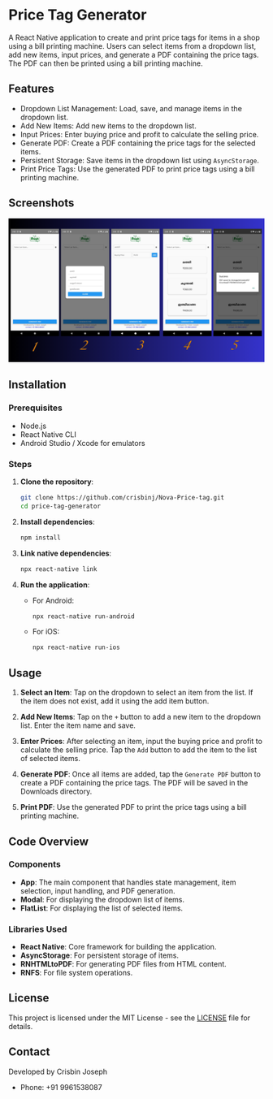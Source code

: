 # Price Tag Generator

A React Native application to create and print price tags for items in a shop using a bill printing machine. Users can select items from a dropdown list, add new items, input prices, and generate a PDF containing the price tags. The PDF can then be printed using a bill printing machine.

## Features

- Dropdown List Management: Load, save, and manage items in the dropdown list.
- Add New Items: Add new items to the dropdown list.
- Input Prices: Enter buying price and profit to calculate the selling price.
- Generate PDF: Create a PDF containing the price tags for the selected items.
- Persistent Storage: Save items in the dropdown list using `AsyncStorage`.
- Print Price Tags: Use the generated PDF to print price tags using a bill printing machine.

## Screenshots

![App Screenshot](./screenshot.png)


## Installation

### Prerequisites

- Node.js
- React Native CLI
- Android Studio / Xcode for emulators

### Steps

1. **Clone the repository**:
    ```sh
    git clone https://github.com/crisbinj/Nova-Price-tag.git
    cd price-tag-generator
    ```

2. **Install dependencies**:
    ```sh
    npm install
    ```

3. **Link native dependencies**:
    ```sh
    npx react-native link
    ```

4. **Run the application**:
    - For Android:
      ```sh
      npx react-native run-android
      ```
    - For iOS:
      ```sh
      npx react-native run-ios
      ```

## Usage

1. **Select an Item**: Tap on the dropdown to select an item from the list. If the item does not exist, add it using the add item button.

2. **Add New Items**: Tap on the `+` button to add a new item to the dropdown list. Enter the item name and save.

3. **Enter Prices**: After selecting an item, input the buying price and profit to calculate the selling price. Tap the `Add` button to add the item to the list of selected items.

4. **Generate PDF**: Once all items are added, tap the `Generate PDF` button to create a PDF containing the price tags. The PDF will be saved in the Downloads directory.

5. **Print PDF**: Use the generated PDF to print the price tags using a bill printing machine.

## Code Overview

### Components

- **App**: The main component that handles state management, item selection, input handling, and PDF generation.
- **Modal**: For displaying the dropdown list of items.
- **FlatList**: For displaying the list of selected items.

### Libraries Used

- **React Native**: Core framework for building the application.
- **AsyncStorage**: For persistent storage of items.
- **RNHTMLtoPDF**: For generating PDF files from HTML content.
- **RNFS**: For file system operations.


## License

This project is licensed under the MIT License - see the [LICENSE](LICENSE) file for details.

## Contact

Developed by Crisbin Joseph

- Phone: +91 9961538087
